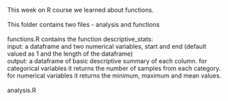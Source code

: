 
This week on R course we learned about functions.
<br> <br>
This folder contains two files - analysis and functions <br><br>
functions.R contains the function descriptive_stats: <br>
input: a dataframe and two numerical variables, start and end (default valued as 1 and the length of the dataframe) <br>
output: a dataframe of basic descriptive summary of each column. for categorical variables it returns the number of samples from each category. for numerical variables it returns the minimum, maximum and mean values.
<br><br>
analysis.R 
